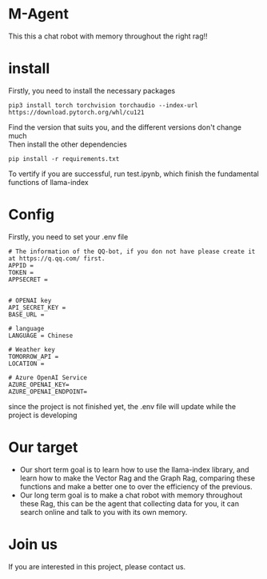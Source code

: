 # M-Agent
This this a chat robot with memory throughout the right rag!!


# install
Firstly, you need to install the necessary packages

```shell
pip3 install torch torchvision torchaudio --index-url https://download.pytorch.org/whl/cu121
```
Find the version that suits you, and the different versions don't change much  
Then install the other dependencies
```shell
pip install -r requirements.txt
```

To vertify if you are successful, run test.ipynb, which finish the fundamental functions of llama-index

# Config
Firstly, you need to set your .env file 
```
# The information of the QQ-bot, if you don not have please create it at https://q.qq.com/ first.
APPID = 
TOKEN = 
APPSECRET = 


# OPENAI key
API_SECRET_KEY = 
BASE_URL = 

# language
LANGUAGE = Chinese

# Weather key
TOMORROW_API = 
LOCATION = 

# Azure OpenAI Service
AZURE_OPENAI_KEY=
AZURE_OPENAI_ENDPOINT=
```
since the project is not finished yet, the .env file will update while the project is developing


# Our target
* Our short term goal is to learn how to use the llama-index library, and learn how to make the Vector Rag and the Graph Rag, comparing these functions and make a better one to over the efficiency of the previous.
* Our long term goal is to make a chat robot with memory throughout these Rag, this can be the agent that collecting data for you, it can search online and talk to you with its own memory.

# Join us
If you are interested in this project, please contact us.
